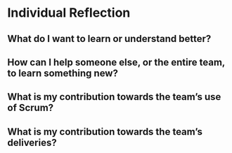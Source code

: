 # Individual Reflection

## What do I want to learn or understand better?



## How can I help someone else, or the entire team, to learn something new?



## What is my contribution towards the team’s use of Scrum?



## What is my contribution towards the team’s deliveries?


